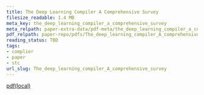 ```yaml
---
title: The Deep Learning Compiler A Comprehensive Survey
filesize_readable: 1.4 MB
meta_key: the_deep_learning_compiler_a_comprehensive_survey
meta_relpath: paper-extra-data/pdf-meta/the_deep_learning_compiler_a_comprehensive_survey.yaml
pdf_relpath: paper-repo/pdfs/The_deep_learning_compiler_A_comprehensive_survey.pdf
reading_status: TBD
tags:
- complier
- paper
- stc
url_slug: The_deep_learning_compiler_A_comprehensive_survey
---
```


[pdf(local)](../../paper-repo/pdfs/The_deep_learning_compiler_A_comprehensive_survey.pdf)
